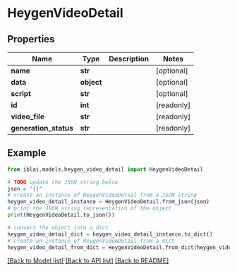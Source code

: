 # HeygenVideoDetail


## Properties

Name | Type | Description | Notes
------------ | ------------- | ------------- | -------------
**name** | **str** |  | [optional] 
**data** | **object** |  | [optional] 
**script** | **str** |  | [optional] 
**id** | **int** |  | [readonly] 
**video_file** | **str** |  | [readonly] 
**generation_status** | **str** |  | [readonly] 

## Example

```python
from iblai.models.heygen_video_detail import HeygenVideoDetail

# TODO update the JSON string below
json = "{}"
# create an instance of HeygenVideoDetail from a JSON string
heygen_video_detail_instance = HeygenVideoDetail.from_json(json)
# print the JSON string representation of the object
print(HeygenVideoDetail.to_json())

# convert the object into a dict
heygen_video_detail_dict = heygen_video_detail_instance.to_dict()
# create an instance of HeygenVideoDetail from a dict
heygen_video_detail_from_dict = HeygenVideoDetail.from_dict(heygen_video_detail_dict)
```
[[Back to Model list]](../README.md#documentation-for-models) [[Back to API list]](../README.md#documentation-for-api-endpoints) [[Back to README]](../README.md)


